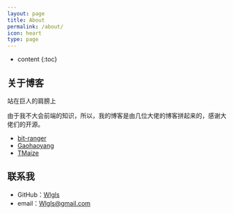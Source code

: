 ```yaml
---
layout: page
title: About
permalink: /about/
icon: heart
type: page
---
```


* content
{:toc}

## 关于博客
站在巨人的肩膀上

由于我不大会前端的知识，所以，我的博客是由几位大佬的博客拼起来的，感谢大佬们的开源。

* [bit-ranger](https://github.com/bit-ranger)
* [Gaohaoyang](https://github.com/Gaohaoyang)
* [TMaize](https://github.com/TMaize)

## 联系我

* GitHub：[Wlgls](https://github.com/Wlgls)
* email：Wlgls@gmail.com

